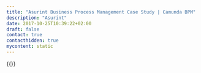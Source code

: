 ```yaml
---
title: "Asurint Business Process Management Case Study | Camunda BPM"
description: "Asurint"
date: 2017-10-25T10:39:22+02:00
draft: false
contact: true
contacthidden: true
mycontent: static
---
```

{{<case-study-single
company="Asurint"
companydescription="[Asurint](https://www.asurint.com/ 'Asurint') bietet technologiegestützte, anpassbare Hintergrund-Check-Lösungen für HR-Personalbeschaffungsteams, die zu schnelleren Durchlaufzeiten und mehr Datensätzen als herkömmliche Single-County-Suchen führen und so den manuellen Aufwand von Hintergrundbildschirmen eliminieren. Unser Ansatz lässt sich auch nahtlos in bestehende Bewerberverfolgungssysteme integrieren, um eine durchgängige Sicht auf den Einstellungszyklus zu erhalten und einen effizienteren Workflow zu schaffen. Mit Asurint kann die Personalbranche ihren Einstellungszyklus verkürzen und die besten Talente für ihr Unternehmen gewinnen."
customerquote=""
teaser=""
usecase=""
videolink=""
logo="//images.ctfassets.net/vpidbgnakfvf/4oBZcuGWzAMNEu09c9LCCm/d3fadfba0caab3c0cb96c00d4a1f1a52/image__1_.png"
pdf=""
thumbnail="//images.ctfassets.net/vpidbgnakfvf/4oBZcuGWzAMNEu09c9LCCm/d3fadfba0caab3c0cb96c00d4a1f1a52/image__1_.png">}}